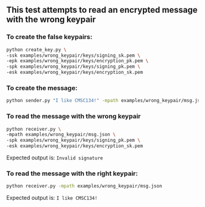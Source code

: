 ## This test attempts to read an encrypted message with the wrong keypair

### To create the false keypairs:

```bash
python create_key.py \
-ssk examples/wrong_keypair/keys/signing_sk.pem \
-epk examples/wrong_keypair/keys/encryption_pk.pem \
-spk examples/wrong_keypair/keys/signing_pk.pem \
-esk examples/wrong_keypair/keys/encryption_sk.pem
```

### To create the message:

```bash
python sender.py "I like CMSC134!" -mpath examples/wrong_keypair/msg.json
```

### To read the message with the wrong keypair

```bash
python receiver.py \
-mpath examples/wrong_keypair/msg.json \
-spk examples/wrong_keypair/keys/signing_pk.pem \
-esk examples/wrong_keypair/keys/encryption_sk.pem
```

Expected output is: `Invalid signature`

### To read the message with the right keypair:

```bash
python receiver.py -mpath examples/wrong_keypair/msg.json
```

Expected output is: `I like CMSC134!`
